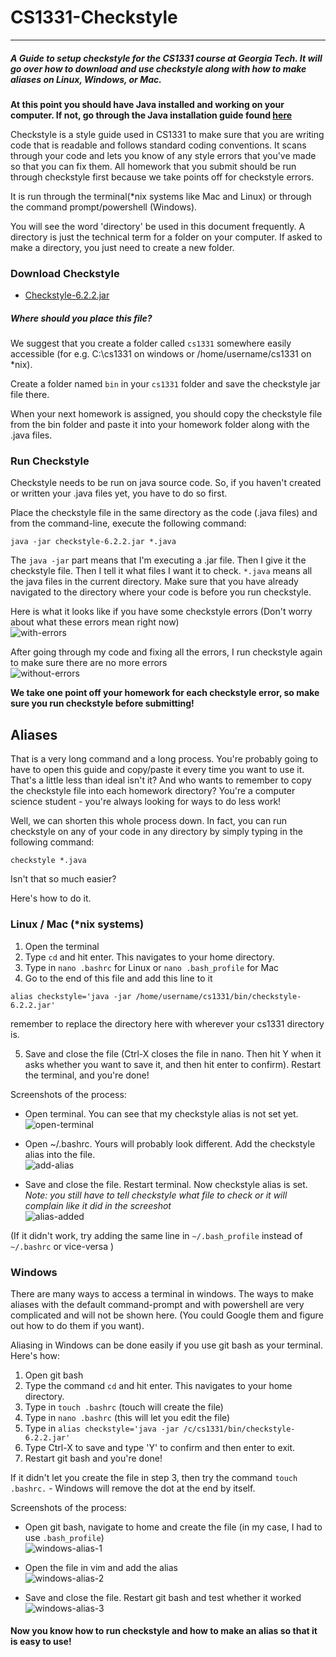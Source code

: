 # CS1331-Checkstyle
---
##### A Guide to setup checkstyle for the CS1331 course at Georgia Tech. It will go over how to download and use checkstyle along with how to make aliases on Linux, Windows, or Mac.

**At this point you should have Java installed and working on your computer. If not, go through the Java installation guide found [here](http://cs1331.org/resources.html)**

Checkstyle is a style guide used in CS1331 to make sure that you are writing code that is readable and follows standard coding conventions. It scans through your code and lets you know of any style errors that you've made so that you can fix them. All homework that you submit should be run through checkstyle first because we take points off for checkstyle errors.

It is run through the terminal(\*nix systems like Mac and Linux) or through the command prompt/powershell (Windows).

You will see the word 'directory' be used in this document frequently. A directory is just the technical term for a folder on your computer. If asked to make a directory, you just need to create a new folder.

### Download Checkstyle

  - [Checkstyle-6.2.2.jar](http://cs1331.org/resources/checkstyle-6.2.2.jar)

##### Where should you place this file?

We suggest that you create a folder called `cs1331` somewhere easily accessible (for e.g. C:\cs1331 on windows or /home/username/cs1331 on *nix).

Create a folder named `bin` in your `cs1331` folder and save the checkstyle jar file there.

When your next homework is assigned, you should copy the checkstyle file from the bin folder and paste it into your homework folder along with the .java files.

### Run Checkstyle

Checkstyle needs to be run on java source code. So, if you haven't created or written your .java files yet, you have to do so first.

Place the checkstyle file in the same directory as the code (.java files) and from the command-line, execute the following command:

`java -jar checkstyle-6.2.2.jar *.java`

The `java -jar` part means that I'm executing a .jar file. Then I give it the checkstyle file. Then I tell it what files I want it to check. `*.java` means all the java files in the current directory.
Make sure that you have already navigated to the directory where your code is before you run checkstyle.

Here is what it looks like if you have some checkstyle errors (Don't worry about what these errors mean right now)  
![with-errors](./errors.png)

After going through my code and fixing all the errors, I run checkstyle again to make sure there are no more errors  
![without-errors](./no-errors.png)

**We take one point off your homework for each checkstyle error, so make sure you run checkstyle before submitting!**

## Aliases

That is a very long command and a long process. You're probably going to have to open this guide and copy/paste it every time you want to use it. That's a little less than ideal isn't it? And who wants to remember to copy the checkstyle file into each homework directory? You're a computer science student - you're always looking for ways to do less work!

Well, we can shorten this whole process down. In fact, you can run checkstyle on any of your code in any directory by simply typing in the following command:

`checkstyle *.java`

Isn't that so much easier?

Here's how to do it.

### Linux / Mac (\*nix systems)

1. Open the terminal
2. Type `cd` and hit enter. This navigates to your home directory.
3. Type in `nano .bashrc` for Linux or `nano .bash_profile` for Mac
4. Go to the end of this file and add this line to it

 `alias checkstyle='java -jar /home/username/cs1331/bin/checkstyle-6.2.2.jar'`

 remember to replace the directory here with wherever your cs1331 directory is.

5. Save and close the file (Ctrl-X closes the file in nano. Then hit Y when it asks whether you want to save it, and then hit enter to confirm). Restart the terminal, and you're done!

Screenshots of the process:

* Open terminal. You can see that my checkstyle alias is not set yet.  
  ![open-terminal](./alias-linux-1.png)

* Open ~/.bashrc. Yours will probably look different. Add the checkstyle alias into the file.  
  ![add-alias](./alias-linux-2.png)

* Save and close the file. Restart terminal. Now checkstyle alias is set. *Note: you still have to tell checkstyle what file to check or it will complain like it did in the screeshot*  
  ![alias-added](./alias-linux-3.png)

(If it didn't work, try adding the same line in `~/.bash_profile` instead of `~/.bashrc` or vice-versa  )


### Windows

There are many ways to access a terminal in windows. The ways to make aliases with the default command-prompt and with powershell are very complicated and will not be shown here. (You could Google them and figure out how to do them if you want).

Aliasing in Windows can be done easily if you use git bash as your terminal. Here's how:

1. Open git bash
2. Type the command `cd` and hit enter. This navigates to your home directory.
3. Type in `touch .bashrc` (touch will create the file)
4. Type in `nano .bashrc` (this will let you edit the file)
5. Type in `alias checkstyle='java -jar /c/cs1331/bin/checkstyle-6.2.2.jar'`
6. Type Ctrl-X to save and type 'Y' to confirm and then enter to exit.
7. Restart git bash and you're done!

If it didn't let you create the file in step 3, then try the command `touch .bashrc.` - Windows will remove the dot at the end by itself.

Screenshots of the process:

* Open git bash, navigate to home and create the file (in my case, I had to use `.bash_profile`)  
![windows-alias-1](./windows-alias-1.png)

* Open the file in vim and add the alias  
![windows-alias-2](./windows-alias-2.png)

* Save and close the file. Restart git bash and test whether it worked  
![windows-alias-3](./windows-alias-3.png)

#### Now you know how to run checkstyle and how to make an alias so that it is easy to use!
